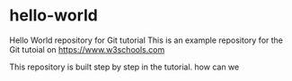 # hello-world
Hello World repository for Git tutorial
This is an example repository for the Git tutoial on https://www.w3schools.com

This repository is built step by step in the tutorial.
how can we
